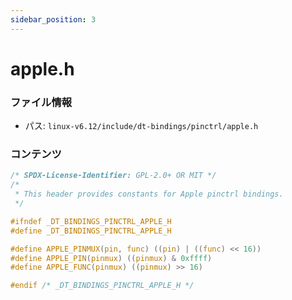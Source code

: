 ```yaml
---
sidebar_position: 3
---
```

# apple.h

### ファイル情報

- パス: `linux-v6.12/include/dt-bindings/pinctrl/apple.h`

### コンテンツ

```h
/* SPDX-License-Identifier: GPL-2.0+ OR MIT */
/*
 * This header provides constants for Apple pinctrl bindings.
 */

#ifndef _DT_BINDINGS_PINCTRL_APPLE_H
#define _DT_BINDINGS_PINCTRL_APPLE_H

#define APPLE_PINMUX(pin, func) ((pin) | ((func) << 16))
#define APPLE_PIN(pinmux) ((pinmux) & 0xffff)
#define APPLE_FUNC(pinmux) ((pinmux) >> 16)

#endif /* _DT_BINDINGS_PINCTRL_APPLE_H */

```
